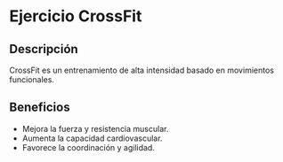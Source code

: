 # Ejercicio CrossFit
## Descripción
CrossFit es un entrenamiento de alta intensidad basado en movimientos funcionales.
## Beneficios
- Mejora la fuerza y resistencia muscular.
- Aumenta la capacidad cardiovascular.
- Favorece la coordinación y agilidad.

